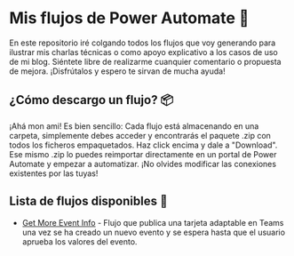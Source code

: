 # Mis flujos de Power Automate 🚀

En este repositorio iré colgando todos los flujos que voy generando para ilustrar mis charlas técnicas o como apoyo explicativo a los casos de uso de mi blog. Siéntete libre de realizarme cuanquier comentario o propuesta de mejora. ¡Disfrútalos y espero te sirvan de mucha ayuda!

## ¿Cómo descargo un flujo? 📦

¡Ahá mon ami! Es bien sencillo: Cada flujo está almacenando en una carpeta, simplemente debes acceder y encontrarás el paquete .zip con todos los ficheros empaquetados.
Haz click encima y dale a "Download". Ese mismo .zip lo puedes reimportar directamente en un portal de Power Automate y empezar a automatizar. ¡No olvides modificar las conexiones existentes por las tuyas!

## Lista de flujos disponibles 📄

* [Get More Event Info](https://github.com/Imari91/PowerAutomate-flows/tree/master/AdaptiveCard-Moreinformationonevent) - Flujo que publica una tarjeta adaptable en Teams una vez se ha creado un nuevo evento y se espera hasta que el usuario aprueba los valores del evento.
